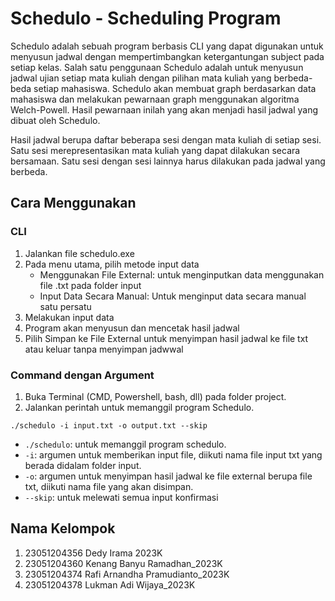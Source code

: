 # Schedulo - Scheduling Program
Schedulo adalah sebuah program berbasis CLI yang dapat digunakan untuk menyusun jadwal dengan mempertimbangkan ketergantungan subject pada setiap kelas. Salah satu penggunaan Schedulo adalah untuk menyusun jadwal ujian setiap mata kuliah dengan pilihan mata kuliah yang berbeda-beda setiap mahasiswa. Schedulo akan membuat graph berdasarkan data mahasiswa dan melakukan pewarnaan graph menggunakan algoritma Welch-Powell. Hasil pewarnaan inilah yang akan menjadi hasil jadwal yang dibuat oleh Schedulo. 

Hasil jadwal berupa daftar beberapa sesi dengan mata kuliah di setiap sesi. Satu sesi merepresentasikan mata kuliah yang dapat dilakukan secara bersamaan. Satu sesi dengan sesi lainnya harus dilakukan pada jadwal yang berbeda.

## Cara Menggunakan
### CLI
1.  Jalankan file schedulo.exe 
2.  Pada menu utama, pilih metode input data
    - Menggunakan File External: untuk menginputkan data menggunakan file .txt pada folder input
    - Input Data Secara Manual: Untuk menginput data secara manual satu persatu
3.  Melakukan input data
4.  Program akan menyusun dan mencetak hasil jadwal
5.  Pilih Simpan ke File External untuk menyimpan hasil jadwal ke file txt atau keluar tanpa menyimpan jadwwal

### Command dengan Argument
1. Buka Terminal (CMD, Powershell, bash, dll) pada folder project.
2. Jalankan perintah untuk memanggil program Schedulo.
```
./schedulo -i input.txt -o output.txt --skip
```
- `./schedulo`: untuk memanggil program schedulo.
- `-i`: argumen untuk memberikan input file, diikuti nama file input txt yang berada didalam folder input.
- `-o`: argumen untuk menyimpan hasil jadwal ke file external berupa file txt, diikuti nama file yang akan disimpan.
- `--skip`: untuk melewati semua input konfirmasi

## Nama Kelompok
1. 23051204356 Dedy Irama 2023K
2. 23051204360 Kenang Banyu Ramadhan_2023K
3. 23051204374 Rafi Arnandha Pramudianto_2023K
4. 23051204378 Lukman Adi Wijaya_2023K
